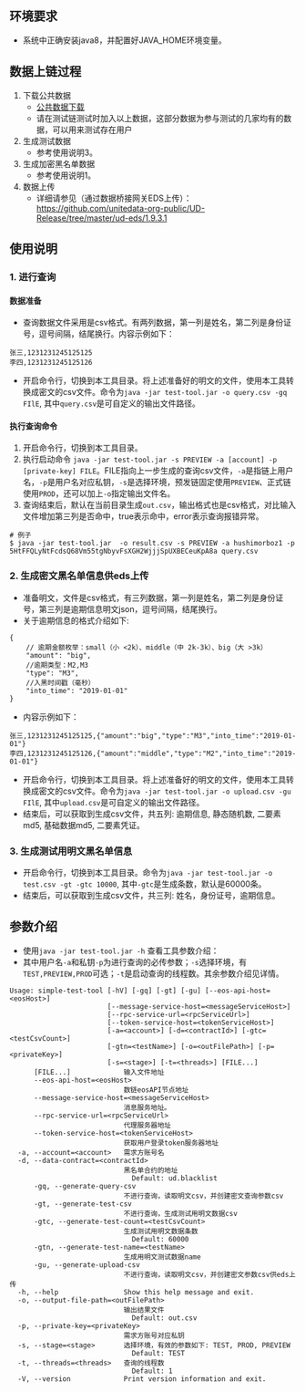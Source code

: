 ## 环境要求
* 系统中正确安装java8，并配置好JAVA_HOME环境变量。

## 数据上链过程
1. 下载公共数据
	* [公共数据下载](https://github.com/unitedata-org-public/Documentation/blob/master/files/blacklist_26299805256485.csv?raw=true)
	* 请在测试链测试时加入以上数据，这部分数据为参与测试的几家均有的数据，可以用来测试存在用户
2. 生成测试数据
	* 参考使用说明3。
3. 生成加密黑名单数据
   * 参考使用说明1。
4. 数据上传
	* 详细请参见（通过数据桥接网关EDS上传）：https://github.com/unitedata-org-public/UD-Release/tree/master/ud-eds/1.9.3.1


## 使用说明
### 1. 进行查询

#### 数据准备
* 查询数据文件采用是csv格式。有两列数据，第一列是姓名，第二列是身份证号，逗号间隔，结尾换行。内容示例如下：

```
张三,1231231245125125
李四,1231231245125126
```
* 开启命令行，切换到本工具目录。将上述准备好的明文的文件，使用本工具转换成密文的csv文件。命令为```java -jar test-tool.jar -o query.csv -gq FIlE```, 其中```query.csv```是可自定义的输出文件路径。
#### 执行查询命令

1. 开启命令行，切换到本工具目录。
2. 执行启动命令 ```java -jar test-tool.jar -s PREVIEW -a [account] -p [private-key] FILE```。FILE指向上一步生成的查询csv文件，`-a`是指链上用户名，`-p`是用户名对应私钥，`-s`是选择环境，预发链固定使用`PREVIEW`、正式链使用`PROD`，还可以加上`-o`指定输出文件名。
3. 查询结束后，默认在当前目录生成```out.csv```，输出格式也是csv格式，对比输入文件增加第三列是否命中，true表示命中，error表示查询报错异常。

```
# 例子
$ java -jar test-tool.jar  -o result.csv -s PREVIEW -a hushimorboz1 -p 5HtFFQLyNtFcdsQ68Vm55tgNbyvFsXGH2WjjjSpUXBECeuKpA8a query.csv
```

### 2. 生成密文黑名单信息供eds上传

* 准备明文，文件是csv格式，有三列数据，第一列是姓名，第二列是身份证号，第三列是逾期信息明文json，逗号间隔，结尾换行。
* 关于逾期信息的格式介绍如下:

```
{
    // 逾期金额枚举：small（小 <2k）、middle（中 2k-3k）、big（大 >3k）
    "amount": "big",
    //逾期类型：M2,M3
    "type": "M3",
    //入黑时间戳（毫秒）
    "into_time": "2019-01-01"
}
```

* 内容示例如下：

```
张三,1231231245125125,{"amount":"big","type":"M3","into_time":"2019-01-01"}
李四,1231231245125126,{"amount":"middle","type":"M2","into_time":"2019-01-01"}
```

* 开启命令行，切换到本工具目录。将上述准备好的明文的文件，使用本工具转换成密文的csv文件。命令为```java -jar test-tool.jar -o upload.csv -gu FIlE```, 其中```upload.csv```是可自定义的输出文件路径。
* 结束后，可以获取到生成csv文件，共五列: 逾期信息, 静态随机数, 二要素md5, 基础数据md5, 二要素凭证。

### 3. 生成测试用明文黑名单信息

* 开启命令行，切换到本工具目录。命令为```java -jar test-tool.jar -o test.csv -gt -gtc 10000```, 其中```-gtc```是生成条数，默认是60000条。
* 结束后，可以获取到生成csv文件，共三列: 姓名，身份证号，逾期信息。

## 参数介绍

* 使用```java -jar test-tool.jar -h``` 查看工具参数介绍：
* 其中用户名```-a```和私钥```-p```为进行查询的必传参数；```-s```选择环境，有```TEST,PREVIEW,PROD```可选；```-t```是启动查询的线程数。其余参数介绍见详情。

```
Usage: simple-test-tool [-hV] [-gq] [-gt] [-gu] [--eos-api-host=<eosHost>]
                        [--message-service-host=<messageServiceHost>]
                        [--rpc-service-url=<rpcServiceUrl>]
                        [--token-service-host=<tokenServiceHost>]
                        [-a=<account>] [-d=<contractId>] [-gtc=<testCsvCount>]
                        [-gtn=<testName>] [-o=<outFilePath>] [-p=<privateKey>]
                        [-s=<stage>] [-t=<threads>] [FILE...]
      [FILE...]             输入文件地址
      --eos-api-host=<eosHost>
                            数链eosAPI节点地址
      --message-service-host=<messageServiceHost>
                            消息服务地址。
      --rpc-service-url=<rpcServiceUrl>
                            代理服务器地址
      --token-service-host=<tokenServiceHost>
                            获取用户登录token服务器地址
  -a, --account=<account>   需求方账号名
  -d, --data-contract=<contractId>
                            黑名单合约的地址
                              Default: ud.blacklist
      -gq, --generate-query-csv
                            不进行查询，读取明文csv，并创建密文查询参数csv
      -gt, --generate-test-csv
                            不进行查询，生成测试用明文数据csv
      -gtc, --generate-test-count=<testCsvCount>
                            生成测试用明文数据条数
                              Default: 60000
      -gtn, --generate-test-name=<testName>
                            生成用明文测试数据name
      -gu, --generate-upload-csv
                            不进行查询，读取明文csv，并创建密文参数csv供eds上传
  -h, --help                Show this help message and exit.
  -o, --output-file-path=<outFilePath>
                            输出结果文件
                              Default: out.csv
  -p, --private-key=<privateKey>
                            需求方账号对应私钥
  -s, --stage=<stage>       选择环境，有效的参数如下: TEST, PROD, PREVIEW
                              Default: TEST
  -t, --threads=<threads>   查询的线程数
                              Default: 1
  -V, --version             Print version information and exit.
```
